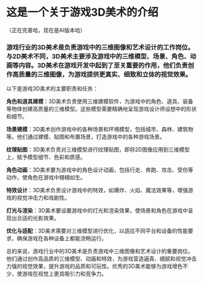 # 这是一个关于游戏3D美术的介绍
（正在完善哈，现在是AI版本哈）

###  游戏行业的3D美术是负责游戏中的三维图像和艺术设计的工作岗位。与2D美术不同，3D美术主要涉及游戏中的三维模型、场景、角色、动画等内容。3D美术在游戏开发中起到了至关重要的作用，他们负责创作高质量的三维图像，为游戏提供更真实、细致和立体的视觉效果。

以下是游戏3D美术的主要职责和任务：

**角色和道具建模**：3D美术负责使用三维建模软件，为游戏中的角色、道具、装备等物体创建高质量的三维模型。这些模型需要精确地呈现游戏设计师设想中的形状和细节。

**场景建模**：3D美术创作游戏中的各种场景和环境模型，包括城市、森林、建筑物等。他们通过建模、贴图和布置场景，打造游戏中的各种游戏场景。

**纹理贴图**：3D美术负责对三维模型进行纹理贴图，即将2D图像应用到三维模型上，赋予模型细节、色彩和质感。

**角色动画**：3D美术要为游戏中的角色设计动画，包括行走、奔跑、攻击、受伤等动作，使角色在游戏中栩栩如生。

**特效设计**：3D美术负责设计游戏中的特效，如爆炸、火焰、魔法效果等，增强游戏的视觉冲击力和戏剧性。

**灯光与渲染**：3D美术要设置游戏中的灯光和渲染效果，使场景和角色在游戏中呈现出合适的光影效果。

**优化与适配**：3D美术需要对三维模型进行优化，以适应不同平台和设备的性能要求，确保游戏在各种设备上都能流畅运行。

总的来说，游戏行业中的3D美术是负责游戏中三维图像和艺术设计的重要岗位。他们通过创作高品质的三维模型、动画和特效，为游戏营造逼真、细腻和视觉冲击力强的视觉效果，提升游戏的品质和可玩性。优秀的3D美术能够为游戏增色不少，使游戏在视觉上更具吸引力和竞争力。
